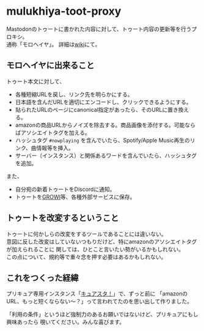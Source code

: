 # mulukhiya-toot-proxy

Mastodonのトゥートに書かれた内容に対して、トゥート内容の更新等を行うプロキシ。  
通称「モロヘイヤ」。
詳細は[wiki](https://github.com/pooza/mulukhiya-toot-proxy/wiki)にて。

## モロヘイヤに出来ること

トゥート本文に対して、

- 各種短縮URLを戻し、リンク先を明らかにする。
- 日本語を含んだURLを適切にエンコードし、クリックできるようにする。
- 貼られたURLのページにcanonical指定があったら、そのURLに置き換える。
- amazonの商品URLからノイズを除去する。商品画像を添付する。可能ならばアソシエイトタグを加える。
- ハッシュタグ `#nowplaying` を含んでいたら、Spotify/Apple Music再生のリンク、曲情報等を挿入。
- サーバー（インスタンス）と関係あるワードを含んでいたら、ハッシュタグを追加。

また、

- 自分宛の新着トゥートをDiscordに通知。
- トゥートを[GROWI](https://growi.org/)等、各種外部サービスに保存。

## トゥートを改変するということ

トゥートに何かしらの改変をするツールであることには違いない。  
意図に反した改変はしていないつもりだけど、特にamazonのアソシエイトタグが加えられることに
関しては、ひとこと言いたい勢がいるかもしれない。  
この点について、規約等で重々念を押す必要はあるかもしれない。

## これをつくった経緯

プリキュア専用インスタンス「[キュアスタ！](https://precure.ml)」で、ずっと前に
「amazonのURL、もっと短くならない〜？」って言われてたのを思い出して作りました。

「利用の条件」というほど強制力のあるお願いではないけど、プリキュアにもし興味あったら
覗いてください。みんな喜びます。
